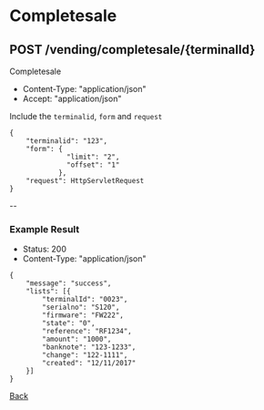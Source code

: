 # Completesale
## POST /vending/completesale/{terminalId}

Completesale

* Content-Type: "application/json"
* Accept:  "application/json"

Include the `terminalid`, `form` and `request`

```
{
	"terminalid": "123",
	"form": {
			  "limit": "2",
			  "offset": "1"
			},
	"request": HttpServletRequest
}
```

--

### Example Result

* Status: 200
* Content-Type: "application/json"

```
{
	"message": "success",
	"lists": [{
		"terminalId": "0023",
		"serialno": "S120",
		"firmware": "FW222",
		"state": "0",
		"reference": "RF1234",
		"amount": "1000",
		"banknote": "123-1233",
		"change": "122-1111",
		"created": "12/11/2017"
	}]
}
```
[Back](../index.md)